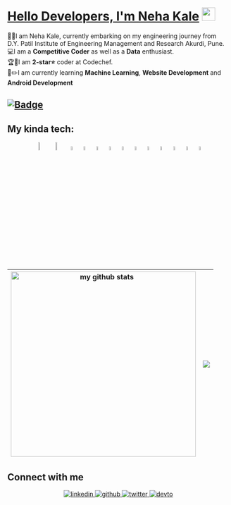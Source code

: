 # [Hello Developers, I'm Neha Kale](https://github.com/nehakale1403) <img src="https://raw.githubusercontent.com/MartinHeinz/MartinHeinz/master/wave.gif" width="30px">

👨‍🎓I am Neha Kale, currently embarking on my engineering journey from D.Y. Patil Institute of Engineering Management and Research Akurdi, Pune. <br />
💻I am a **Competitive Coder** as well as a **Data** enthusiast.<br />
🏆🥇I am **2-star⭐️** coder at Codechef.<br />
📝✏️I am currently learning **Machine Learning**, **Website Development** and **Android Development** <br />

[![Badge](https://cp-logo.vercel.app/codechef/nehakale1403)](https://www.codechef.com/users/nehakale1403)
---



## My kinda tech:

<p align="center">
<code><img width="7%" src="https://github.com/yurijserrano/Github-Profile-Readme-Logos/blob/master/programming%20languages/c%2B%2B.svg"></code>
<code><img width="7%" src="https://github.com/yurijserrano/Github-Profile-Readme-Logos/blob/master/programming%20languages/python.svg"></code>
<code><img width="5%" src="https://github.com/yurijserrano/Github-Profile-Readme-Logos/blob/master/others/html.svg"></code>
<code><img width="5%" src="https://github.com/yurijserrano/Github-Profile-Readme-Logos/blob/master/others/css.svg"></code>
<code><img width="5%" src="https://github.com/yurijserrano/Github-Profile-Readme-Logos/blob/master/databases/mysql.svg"></code>
<code><img width="5%" src="https://github.com/yurijserrano/Github-Profile-Readme-Logos/blob/master/databases/postgresql.svg"></code>
<code><img width="5%" src="https://github.com/yurijserrano/Github-Profile-Readme-Logos/blob/master/frameworks/android.svg"></code>
<code><img width="5%" src="https://github.com/yurijserrano/Github-Profile-Readme-Logos/blob/master/frameworks/boostrap.svg"></code>
<code><img width="5%" src="https://github.com/yurijserrano/Github-Profile-Readme-Logos/blob/master/frameworks/flask.svg"></code>
<code><img width="5%" src="https://github.com/yurijserrano/Github-Profile-Readme-Logos/blob/master/ides/android-studio.svg"></code>
<code><img width="5%" src="https://github.com/yurijserrano/Github-Profile-Readme-Logos/blob/master/others/git.svg"></code>
<code><img width="5%" src="https://github.com/yurijserrano/Github-Profile-Readme-Logos/blob/master/text%20editors/sublime.svg"></code>
<code><img width="5%" src="https://github.com/yurijserrano/Github-Profile-Readme-Logos/blob/master/text%20editors/vscode.svg"></code>

</p>

|<img src="https://github-readme-stats.vercel.app/api?username=nehakale1403&&show_icons=true&title_color=ff930a&icon_color=ff930a&text_color=000&bg_color=#fff" alt="my github stats" width="420"> |<img src="https://github-readme-streak-stats.herokuapp.com/?user=nehakale1403"/>|
|---|---|

## Connect with me  
<div align="center">

 <a href="https://www.linkedin.com/in/nehakale1403/" target="_blank">
<img src=https://img.shields.io/badge/linkedin-%231E77B5.svg?&style=for-the-badge&logo=linkedin&logoColor=white alt=linkedin style="margin-bottom: 5px;" />
</a>

<a href="https://github.com/nehakale1403" target="_blank">
<img src=https://img.shields.io/badge/github-%2324292e.svg?&style=for-the-badge&logo=github&logoColor=white alt=github style="margin-bottom: 5px;" />
</a>

<a href="https://www.codechef.com/users/nehakale1403" target="_blank">
<img src=https://img.shields.io/badge/twitter-%2300acee.svg?&style=for-the-badge&logo=twitter&logoColor=white alt=twitter style="margin-bottom: 5px;" />
</a>

<a href="https://leetcode.com/nehakale1403/" target="_blank">
<img src=https://img.shields.io/badge/dev.to-%2308090A.svg?&style=for-the-badge&logo=dev.to&logoColor=white alt=devto style="margin-bottom: 5px;" />
</a>

</div>
 